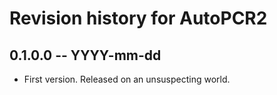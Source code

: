 # Revision history for AutoPCR2

## 0.1.0.0 -- YYYY-mm-dd

* First version. Released on an unsuspecting world.
